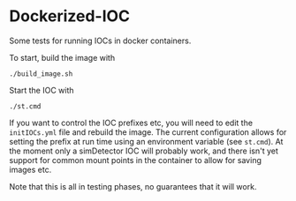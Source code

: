 # Dockerized-IOC

Some tests for running IOCs in docker containers.

To start, build the image with
```
./build_image.sh
```
Start the IOC with
```
./st.cmd
```

If you want to control the IOC prefixes etc, you will need to edit the `initIOCs.yml` file and rebuild the image. The current configuration allows for setting the prefix at run time using an environment variable (see `st.cmd`). At the moment only a simDetector IOC will probably work, and there isn't yet support for common mount points in the container to allow for saving images etc.  

Note that this is all in testing phases, no guarantees that it will work.
